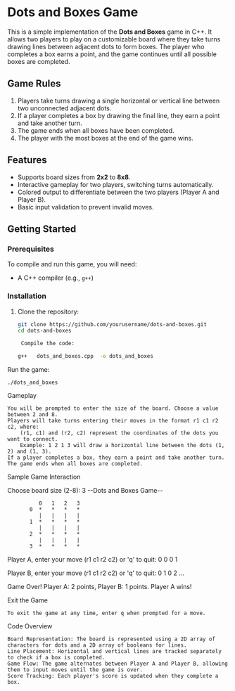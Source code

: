 # Dots and Boxes Game

This is a simple implementation of the **Dots and Boxes** game in C++. 
It allows two players to play on a customizable board where they take turns drawing lines between adjacent dots to form boxes. 
The player who completes a box earns a point, and the game continues until all possible boxes are completed.

## Game Rules

1. Players take turns drawing a single horizontal or vertical line between two unconnected adjacent dots.
2. If a player completes a box by drawing the final line, they earn a point and take another turn.
3. The game ends when all boxes have been completed.
4. The player with the most boxes at the end of the game wins.

## Features

- Supports board sizes from **2x2** to **8x8**.
- Interactive gameplay for two players, switching turns automatically.
- Colored output to differentiate between the two players (Player A and Player B).
- Basic input validation to prevent invalid moves.

## Getting Started

### Prerequisites

To compile and run this game, you will need:

- A C++ compiler (e.g., `g++`)


### Installation

1. Clone the repository:

   ```bash
   git clone https://github.com/yourusername/dots-and-boxes.git
   cd dots-and-boxes

    Compile the code:

   g++   dots_and_boxes.cpp  -o dots_and_boxes

Run the game:

    ./dots_and_boxes

Gameplay

    You will be prompted to enter the size of the board. Choose a value between 2 and 8.
    Players will take turns entering their moves in the format r1 c1 r2 c2, where:
        (r1, c1) and (r2, c2) represent the coordinates of the dots you want to connect.
        Example: 1 2 1 3 will draw a horizontal line between the dots (1, 2) and (1, 3).
    If a player completes a box, they earn a point and take another turn.
    The game ends when all boxes are completed.

Sample Game Interaction


Choose board size (2-8): 3
--Dots and Boxes Game--

              0   1   2   3  
           0  *   *   *   *  
              |   |   |   |  
           1  *   *   *   *  
              |   |   |   |  
           2  *   *   *   *  
              |   |   |   |  
           3  *   *   *   *  

Player A, enter your move (r1 c1 r2 c2) or 'q' to quit: 0 0 0 1

Player B, enter your move (r1 c1 r2 c2) or 'q' to quit: 0 1 0 2
...

Game Over! Player A: 2 points, Player B: 1 points.
Player A wins!

Exit the Game

    To exit the game at any time, enter q when prompted for a move.

Code Overview

    Board Representation: The board is represented using a 2D array of characters for dots and a 2D array of booleans for lines.
    Line Placement: Horizontal and vertical lines are tracked separately to check if a box is completed.
    Game Flow: The game alternates between Player A and Player B, allowing them to input moves until the game is over.
    Score Tracking: Each player's score is updated when they complete a box.
